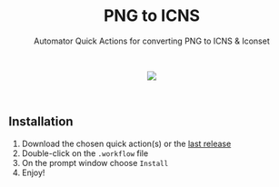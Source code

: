 <h1 align="center">PNG to ICNS</h1>

<p align="center">Automator Quick Actions for converting PNG to ICNS & Iconset</p>

<br>

<p align="center"><img src="https://user-images.githubusercontent.com/101254295/234576940-0803af65-9c54-4e66-b5cb-28c2122572db.gif"></p>

<br>

## Installation

1. Download the chosen quick action(s) or the [last release](https://github.com/Zabriskije/PNG-to-ICNS/archive/master.zip)
2. Double-click on the `.workflow` file
3. On the prompt window choose `Install`
4. Enjoy!
